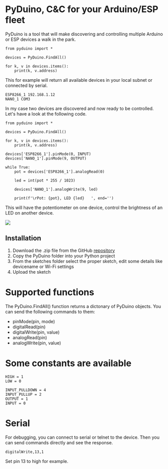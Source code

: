 # PyDuino, C&C for your Arduino/ESP fleet

PyDuino is a tool that will make discovering and controlling multiple Arduino or ESP devices a walk in the park.

    
    from pyduino import *
    
    devices = PyDuino.FindAll()
    
    for k, v in devices.items():
        print(k, v.address)

This for example will return all available devices in your local subnet or connected by serial.

    ESP8266_1 192.168.1.12
    NANO_1 COM3

In my case two devices are discovered and now ready to be controlled. Let's have a look at the following code.

    from pyduino import *
    
    devices = PyDuino.FindAll()
    
    for k, v in devices.items():
        print(k, v.address)
    
    devices['ESP8266_1'].pinMode(0, INPUT)
    devices['NANO_1'].pinMode(9, OUTPUT)
    
    while True:
        pot = devices['ESP8266_1'].analogRead(0)
    
        led = int(pot * 255 / 1023)
    
        devices['NANO_1'].analogWrite(9, led)
    
        print(f'\rPot: {pot}, LED {led}   ', end='')
    
This will have the potentiometer on one device, control the brightness of an LED on another device.

![](https://krakkus.com/wp-content/uploads/2023/05/PXL_20230505_170058312.jpg)

## Installation

1. Download the .zip file from the GitHub [repository](https://github.com/krakkus/PyDuino)
2. Copy the PyDuino folder into your Python project 
3. From the sketches folder select the proper sketch, edit some details like devicename or Wi-Fi settings
4. Upload the sketch

# Supported functions

The PyDuino.FindAll() function returns a dictonary of PyDuino objects. You can send the following commands to them:

* pinMode(pin, mode)
* digitalRead(pin)
* digitalWrite(pin, value)
* analogRead(pin)
* analogWrite(pin, value)

# Some constants are available

    HIGH = 1
    LOW = 0
    
    INPUT_PULLDOWN = 4
    INPUT_PULLUP = 2
    OUTPUT = 1
    INPUT = 0

# Serial

For debugging, you can connect to serial or telnet to the device. Then you can send commands directly and see the response.

    digitalWrite,13,1

Set pin 13 to high for example.
